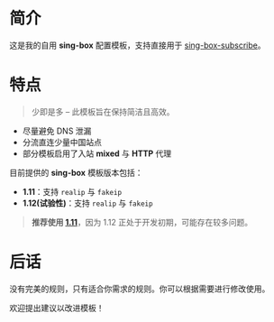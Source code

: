 # 简介

这是我的自用 **sing-box** 配置模板，支持直接用于 [sing-box-subscribe](https://github.com/Toperlock/sing-box-subscribe)。

# 特点
> 少即是多 – 此模板旨在保持简洁且高效。

- 尽量避免 DNS 泄漏
- 分流直连少量中国站点
- 部分模板启用了入站 **mixed** 与 **HTTP** 代理

目前提供的 **sing-box** 模板版本包括：
- **1.11**：支持 `realip` 与 `fakeip`
- **1.12(试验性)**：支持 `realip` 与 `fakeip`  

>**推荐使用 [1.11](https://github.com/Fdulo/Sing-Box-config_template/blob/main/config_template/1.11_new/11fakeQ.json)**，因为 1.12 正处于开发初期，可能存在较多问题。

# 后话

没有完美的规则，只有适合你需求的规则。你可以根据需要进行修改使用。

欢迎提出建议以改进模板！
